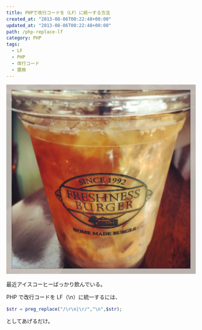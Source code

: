 ```yaml
---
title: PHPで改行コードを（LF）に統一する方法
created_at: "2013-08-06T00:22:48+00:00"
updated_at: "2013-08-06T00:22:48+00:00"
path: /php-replace-lf
category: PHP
tags:
  - LF
  - PHP
  - 改行コード
  - 置換
---
```


![](./IMG_1003.webp)

最近アイスコーヒーばっかり飲んでいる。

PHP で改行コードを LF（\n）に統一するには、

```php
$str = preg_replace("/\r\n|\r/","\n",$str);
```

としてあげるだけ。
